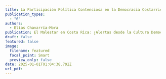 ```yaml
---
title: La Participación Política Contenciosa en la Democracia Costarricense
publication_types:
  - "6" 
authors: 
  - Elías Chavarría-Mora
publication: El Malestar en Costa Rica: ¿Alertas desde la Cultura Democrática?
draft: false
featured: false
image:
  filename: featured
  focal_point: Smart
  preview_only: false
date: 2025-01-01T01:04:38.792Z
url_pdf:
---
```

